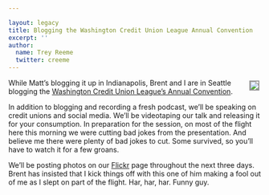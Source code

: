 ```yaml
---

layout: legacy
title: Blogging the Washington Credit Union League Annual Convention
excerpt: ''
author:
  name: Trey Reeme
  twitter: creeme
---
```


<p><a href="http://www.flickr.com/photos/trabian/242686160/in/set-72157594283138511/"><img src="http://static.flickr.com/91/242686160_e6f424338b_m.jpg" style="float:right; border: 2px solid #999999; margin: 4px;" /></a>While Matt&#8217;s blogging it up in Indianapolis, Brent and I are in Seattle blogging the <a href="http://www.waleague.org/expo2006">Washington Credit Union League&#8217;s Annual Convention</a>.</p>


<p>In addition to blogging and recording a fresh podcast, we&#8217;ll be speaking on credit unions and social media.  We&#8217;ll be videotaping our talk and releasing it for your consumption.  In preparation for the session, on most of the flight here this morning we were cutting bad jokes from the presentation.  And believe me there were plenty of bad jokes to cut.  Some survived, so you&#8217;ll have to watch it for a few groans.</p>


<p>We&#8217;ll be posting photos on our <a href="http://www.flickr.com/photos/trabian">Flickr</a> page throughout the next three days.  Brent has insisted that I kick things off with this one of him making a fool out of me as I slept on part of the flight.  Har, har, har.  Funny guy.</p>